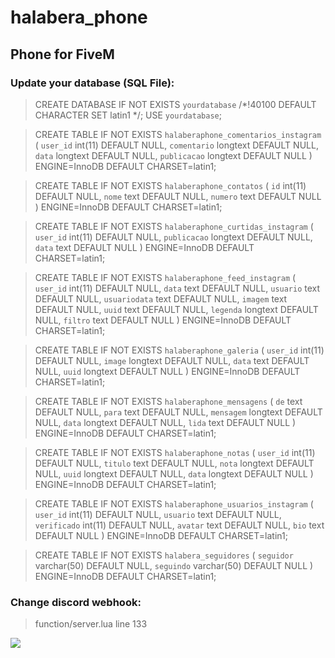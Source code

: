 # halabera_phone
## Phone for FiveM 

### Update your database (SQL File): 
>CREATE DATABASE IF NOT EXISTS `yourdatabase` /*!40100 DEFAULT CHARACTER SET latin1 */;
USE `yourdatabase`;

>CREATE TABLE IF NOT EXISTS `halaberaphone_comentarios_instagram` (
  `user_id` int(11) DEFAULT NULL,
  `comentario` longtext DEFAULT NULL,
  `data` longtext DEFAULT NULL,
  `publicacao` longtext DEFAULT NULL
>) ENGINE=InnoDB DEFAULT CHARSET=latin1;


>CREATE TABLE IF NOT EXISTS `halaberaphone_contatos` (
  `id` int(11) DEFAULT NULL,
  `nome` text DEFAULT NULL,
  `numero` text DEFAULT NULL
>) ENGINE=InnoDB DEFAULT CHARSET=latin1;


>CREATE TABLE IF NOT EXISTS `halaberaphone_curtidas_instagram` (
  `user_id` int(11) DEFAULT NULL,
  `publicacao` longtext DEFAULT NULL,
  `data` text DEFAULT NULL
>) ENGINE=InnoDB DEFAULT CHARSET=latin1;


>CREATE TABLE IF NOT EXISTS `halaberaphone_feed_instagram` (
  `user_id` int(11) DEFAULT NULL,
  `data` text DEFAULT NULL,
  `usuario` text DEFAULT NULL,
  `usuariodata` text DEFAULT NULL,
  `imagem` text DEFAULT NULL,
  `uuid` text DEFAULT NULL,
  `legenda` longtext DEFAULT NULL,
  `filtro` text DEFAULT NULL
>) ENGINE=InnoDB DEFAULT CHARSET=latin1;


>CREATE TABLE IF NOT EXISTS `halaberaphone_galeria` (
  `user_id` int(11) DEFAULT NULL,
  `image` longtext DEFAULT NULL,
  `data` text DEFAULT NULL,
  `uuid` longtext DEFAULT NULL
>) ENGINE=InnoDB DEFAULT CHARSET=latin1;


>CREATE TABLE IF NOT EXISTS `halaberaphone_mensagens` (
  `de` text DEFAULT NULL,
  `para` text DEFAULT NULL,
  `mensagem` longtext DEFAULT NULL,
  `data` longtext DEFAULT NULL,
  `lida` text DEFAULT NULL
>) ENGINE=InnoDB DEFAULT CHARSET=latin1;


>CREATE TABLE IF NOT EXISTS `halaberaphone_notas` (
  `user_id` int(11) DEFAULT NULL,
  `titulo` text DEFAULT NULL,
  `nota` longtext DEFAULT NULL,
  `uuid` longtext DEFAULT NULL,
  `data` longtext DEFAULT NULL
>) ENGINE=InnoDB DEFAULT CHARSET=latin1;


>CREATE TABLE IF NOT EXISTS `halaberaphone_usuarios_instagram` (
  `user_id` int(11) DEFAULT NULL,
  `usuario` text DEFAULT NULL,
  `verificado` int(11) DEFAULT NULL,
  `avatar` text DEFAULT NULL,
  `bio` text DEFAULT NULL
>) ENGINE=InnoDB DEFAULT CHARSET=latin1;


>CREATE TABLE IF NOT EXISTS `halabera_seguidores` (
  `seguidor` varchar(50) DEFAULT NULL,
  `seguindo` varchar(50) DEFAULT NULL
>) ENGINE=InnoDB DEFAULT CHARSET=latin1;

### Change discord webhook:
>function/server.lua line 133 


![](https://media.giphy.com/media/l0amJzVHIAfl7jMDos/giphy.gif?cid=ecf05e47b690yt44utur1mtctup5iixr3nfq3khcp4aendrn&rid=giphy.gif&ct=g)

